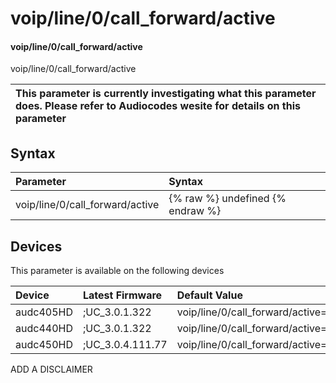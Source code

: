 ﻿---
description: voip/line/0/call_forward/active
search: false
---

# voip/line/0/call_forward/active

#### voip/line/0/call_forward/active

voip/line/0/call_forward/active


| This parameter is currently investigating what this parameter does. Please refer to Audiocodes wesite for details on this parameter | 
| :--- |

## Syntax
| Parameter | Syntax |
| :--- | :--- |
|voip/line/0/call_forward/active | {% raw %} undefined {% endraw %}|

## Devices
This parameter is available on the following devices

| Device | Latest Firmware | Default Value |
|:---|:---|:---|
| audc405HD | ;UC_3.0.1.322 | voip/line/0/call_forward/active=0 
| audc440HD | ;UC_3.0.1.322 | voip/line/0/call_forward/active=0 
| audc450HD | ;UC_3.0.4.111.77 | voip/line/0/call_forward/active=0 

ADD A DISCLAIMER
